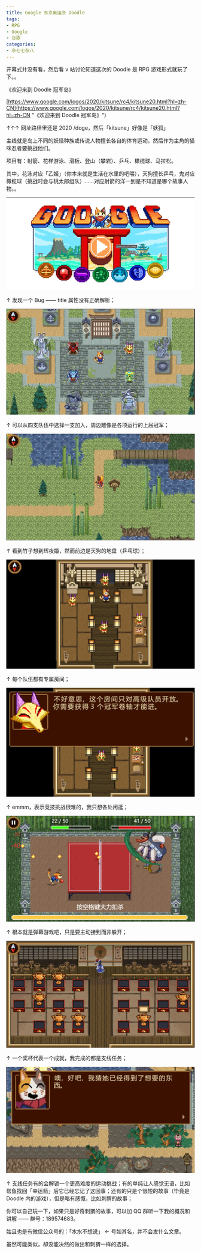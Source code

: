 ```yaml
---
title: Google 东京奥运会 Doodle
tags:
- RPG
- Google
- 谷歌
categories:
- 杂七七杂八
---
```


开幕式并没有看，然后看 v 站讨论知道这次的 Doodle 是 RPG 游戏形式就玩了下。。

<!--more-->

《欢迎来到 Doodle 冠军岛》

[https://www.google.com/logos/2020/kitsune/rc4/kitsune20.html?hl=zh-CN](https://www.google.com/logos/2020/kitsune/rc4/kitsune20.html?hl=zh-CN "《欢迎来到 Doodle 冠军岛》")

↑↑↑ 网址路径里还是 2020 /doge，然后「kitsune」好像是「妖狐」

主线就是岛上不同的妖怪种族或传说人物擅长各自的体育运动，然后作为主角的猫咪忍者要挑战他们。

项目有：射箭、花样游泳、滑板、登山（攀岩）、乒乓、橄榄球、马拉松。

其中，花泳对应「乙姬」（你本来就是生活在水里的吧喂），天狗擅长乒乓，鬼对应橄榄球（挑战时会与桃太郎组队）……对应射箭的洋一到是不知道是哪个故事人物。。


![001.webp](001.webp "001.webp")

↑ 发现一个 Bug —— title 属性没有正确解析；

![002.webp](002.webp "002.webp")

↑ 可以从四支队伍中选择一支加入，周边雕像是各项运行的上届冠军；

![003.webp](003.webp "003.webp")

↑ 看到竹子想到辉夜姬，然而前边是天狗的地盘（乒乓球）；

![004.webp](004.webp "004.webp")

↑ 每个队伍都有专属房间；

![005.webp](005.webp "005.webp")

↑ emmm，表示竞技挑战很难的，我只想各处闲逛；

![006.webp](006.webp "006.webp")

↑ 根本就是弹幕游戏吧，只是要主动接到而非躲开；

![007.webp](007.webp "007.webp")

↑ 一个奖杯代表一个成就，我完成的都是支线任务；

![008.webp](008.webp "008.webp")

↑ 支线任务有的会解锁一个更高难度的运动挑战；有的单纯让人感觉无语，比如帮鱼找回「幸运箭」后它已经忘记了这回事；还有的只是个很短的故事（毕竟是 Doodle 内的游戏），但是略有感慨，比如刺猬的故事；

你可以自己玩一下，如果只是好奇刺猬的故事，可以加 QQ 群听一下我的概况和讲解 —— 群号：189574683。

姑且也是有微信公众号的：「水水不想说」 ← 号如其名，并不会发什么文章。

虽然可能类似，却没能决然的做出和刺猬一样的选择。
